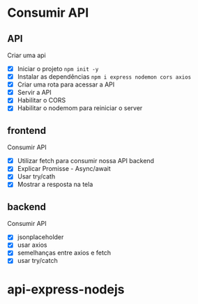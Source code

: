 # Consumir API

## API

Criar uma api
- [X] Iniciar o projeto `npm init -y`
- [X] Instalar as dependências `npm i express nodemon cors axios`
- [X] Criar uma rota para acessar a API
- [X] Servir a API
- [X] Habilitar o CORS
- [X] Habilitar o nodemom para reiniciar o server

## frontend
Consumir API

- [X] Utilizar fetch para consumir nossa API backend
- [X] Explicar Promisse - Async/await
- [X] Usar try/cath
- [X] Mostrar a resposta na tela

## backend
Consumir API

- [X] jsonplaceholder
- [X] usar axios
- [X] semelhanças entre axios e fetch
- [X] usar try/catch
# api-express-nodejs
